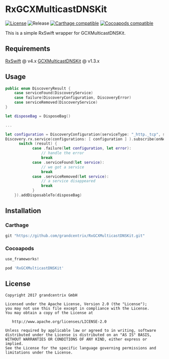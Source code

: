 # RxGCXMulticastDNSKit
[![License](https://img.shields.io/badge/License-Apache%202.0-blue.svg)](https://opensource.org/licenses/Apache-2.0) ![Release](https://img.shields.io/github/release/grandcentrix/RxGCXMulticastDNSKit.svg) [![Carthage compatible](https://img.shields.io/badge/Carthage-compatible-4BC51D.svg?style=flat)](https://github.com/Carthage/Carthage) [![Cocoapods compatible](https://img.shields.io/cocoapods/v/RxGCXMulticastDNSKit.svg)](https://cocoapods.org/)

This is a simple RxSwift wrapper for GCXMulticastDNSKit.

## Requirements

[RxSwift](https://github.com/ReactiveX/RxSwift) @ v4.x [GCXMulticastDNSKit](https://github.com/grandcentrix/GCXMulticastDNSKit) @ v1.3.x

## Usage
```swift
public enum DiscoveryResult {
    case serviceFound(DiscoveryService)
    case failure(DiscoveryConfiguration, DiscoveryError)
    case serviceRemoved(DiscoveryService)
}
```

```swift
let disposeBag = DisposeBag()

...

let configuration = DiscoveryConfiguration(serviceType: "_http._tcp", serviceNamePrefix: "GCXDNSKitTest")
Discovery.rx.service(configurations: [ configuration ] ).subscribe(onNext: { result in
	  switch (result) {
            case .failure(let configuration, let error):
            	// handle the error
                break
            case .serviceFound(let service):
            	// we got a service
                break
            case .serviceRemoved(let service):
            	// a service disappeared
                break
            }
    }).addDisposableTo(disposeBag)

```

## Installation

### Carthage
```ruby
git "https://github.com/grandcentrix/RxGCXMulticastDNSKit.git"

```

### Cocoapods

```ruby
use_frameworks!

pod 'RxGCXMulticastDNSKit'

```

## License

```
Copyright 2017 grandcentrix GmbH

Licensed under the Apache License, Version 2.0 (the "License");
you may not use this file except in compliance with the License.
You may obtain a copy of the License at

   http://www.apache.org/licenses/LICENSE-2.0

Unless required by applicable law or agreed to in writing, software
distributed under the License is distributed on an "AS IS" BASIS,
WITHOUT WARRANTIES OR CONDITIONS OF ANY KIND, either express or implied.
See the License for the specific language governing permissions and
limitations under the License.
```
